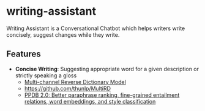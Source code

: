 # writing-assistant
Writing Assistant is a Conversational Chatbot which helps writers write concisely, suggest changes while they write.

## Features
* **Concise Writing**: Suggesting appropriate word for a given description or strictly speaking a gloss
  - [Multi-channel Reverse Dictionary Model](https://arxiv.org/abs/1912.08441)
  - https://github.com/thunlp/MultiRD
  - [PPDB 2.0: Better paraphrase ranking, fine-grained entailment relations, word embeddings, and style classification](https://www.aclweb.org/anthology/P15-2070/)
